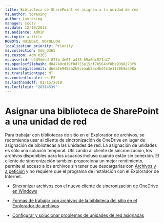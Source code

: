 ```yaml
---
title: Biblioteca de SharePoint se asignan a la unidad de red
ms.author: toresing
author: tomresing
manager: scotv
ms.date: 12/10/2018
ms.audience: Admin
ms.topic: article
ROBOTS: NOINDEX, NOFOLLOW
localization_priority: Priority
ms.collection: Adm_O365
ms.custom: Adm_O365
ms.assetid: b249dddd-87fb-4e07-a4f8-05a0dc521a47
ms.openlocfilehash: d04740c019f0d755e15cf7e564bf8ba9398278f9
ms.sourcegitcommit: d6ea5e9458a2b8ceaab3ac4bd483e1130b9a398a
ms.translationtype: MT
ms.contentlocale: es-ES
ms.lasthandoff: 01/15/2019
ms.locfileid: "28314539"
---
```

# <a name="map-a-sharepoint-library-to-a-network-drive"></a>Asignar una biblioteca de SharePoint a una unidad de red

Para trabajar con bibliotecas de sitio en el Explorador de archivos, se recomienda usar al cliente de sincronización de OneDrive en lugar de asignación de bibliotecas a las unidades de red. La asignación de unidades es sólo una solución temporal. Utilizando al cliente de sincronización, los archivos disponibles para los usuarios incluso cuando están sin conexión. El cliente de sincronización también proporciona un mejor rendimiento, permite el acceso a los archivos sin tener que descargarlas con [Archivos y a petición](https://support.office.com/en-us/article/Learn-about-OneDrive-Files-On-Demand-0E6860D3-D9F3-4971-B321-7092438FB38E) y no requiere que el programa de instalación con el Explorador de Internet. 
  
- [Sincronizar archivos con el nuevo cliente de sincronización de OneDrive en Windows](https://go.microsoft.com/fwlink/?linkid=866427)
    
- [ Formas de trabajar con archivos de la biblioteca del sitio en el Explorador de archivos ](https://go.microsoft.com/fwlink/?linkid=866291)
    
- [Configurar y solucionar problemas de unidades de red asignadas](https://support.microsoft.com/kb/2616712)
    

